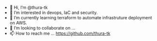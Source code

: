 - 👋 Hi, I’m @thura-tk
- 👀 I’m interested in devops, IaC and security.
- 🌱 I’m currently learning terraform to automate infrastruture deployment on AWS.
- 💞️ I’m looking to collaborate on ...
- 📫 How to reach me ... https://github.com/thura-tk

<!---
thura-tk/nothing-here is a ✨ special ✨ repository because its `README.md` (this file) appears on your GitHub profile.
You can click the Preview link to take a look at your changes.
--->
